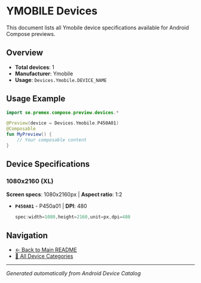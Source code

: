 # YMOBILE Devices

This document lists all Ymobile device specifications available for Android Compose previews.

## Overview

- **Total devices**: 1
- **Manufacturer**: Ymobile
- **Usage**: `Devices.Ymobile.DEVICE_NAME`

## Usage Example

```kotlin
import se.premex.compose.preview.devices.*

@Preview(device = Devices.Ymobile.P450A01)
@Composable
fun MyPreview() {
    // Your composable content
}
```

## Device Specifications

### 1080x2160 (XL)

**Screen specs**: 1080x2160px | **Aspect ratio**: 1:2

- **`P450A01`** - P450a01 | **DPI**: 480
  ```kotlin
  spec:width=1080,height=2160,unit=px,dpi=480
  ```

## Navigation

- [← Back to Main README](../../README.md)
- [📱 All Device Categories](../README.md)

---
*Generated automatically from Android Device Catalog*
